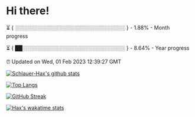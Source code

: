 # Hi there!

⏳ { ░░░░░░░░░░░░░░░░░░░░░░░░░░░░░░ } - 1.88% - Month progress

⏳ { ██░░░░░░░░░░░░░░░░░░░░░░░░░░░░ } - 8.64% - Year progress

⏰ Updated on Wed, 01 Feb 2023 12:39:27 GMT


[![Schlauer-Hax's github stats](https://github-readme-stats.vercel.app/api?username=Schlauer-Hax&show_icons=true&theme=dark&count_private=true)](https://github.com/Schlauer-Hax)


[![Top Langs](https://github-readme-stats.vercel.app/api/top-langs/?username=Schlauer-Hax&layout=compact&theme=dark)](https://github.com/Schlauer-Hax?tab=repositories)

[![GitHub Streak](https://streak-stats.demolab.com?user=Schlauer-Hax&theme=dark)](https://git.io/streak-stats)

[![Hax's wakatime stats](https://github-readme-stats.vercel.app/api/wakatime?username=Hax&theme=dark)](https://wakatime.com/@Hax)

